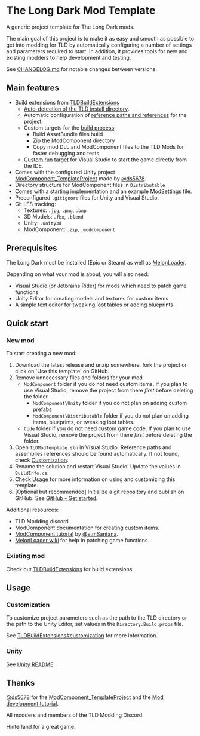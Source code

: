 ﻿# The Long Dark Mod Template

A generic project template for The Long Dark mods.

The main goal of this project is to make it as easy and smooth as possible to
get into modding for TLD by automatically configuring a number of settings and
parameters required to start. In addition, it provides tools for new and
existing modders to help development and testing.

See [CHANGELOG.md](./CHANGELOG.md) for notable changes between versions.

## Main features

- Build extensions from [TLDBuildExtensions](https://github.com/Kardyne/TLDBuildExtensions)
	- [Auto-detection of the TLD install directory](https://github.com/Kardyne/TLDBuildExtensions#TLDDir).
	- Automatic configuration of
	  [reference paths and references](https://github.com/Kardyne/TLDBuildExtensions#References)
	  for the project.
	- Custom targets for the [build process](https://github.com/Kardyne/TLDBuildExtensions#Build):
	  - Build AssetBundle files build
	  - Zip the ModComponent directory
	  - Copy mod DLL and ModComponent files to the TLD Mods for faster
		debugging and tests
	- [Custom run target](https://github.com/Kardyne/TLDBuildExtensions#Run) for Visual Studio to start the game directly from the IDE.
- Comes with the configured Unity project
  [ModComponent_TemplateProject](https://github.com/ds5678/ModComponent_TemplateProject)
  made by [@ds5678].
- Directory structure for ModComponent files in `Distributable`
- Comes with a starting implementation and an example
  [ModSettings](https://github.com/zeobviouslyfakeacc/ModSettings) file.
- Preconfigured `.gitignore` files for Unity and Visual Studio.
- Git LFS tracking:
  - Textures: `.jpg`, `.png`, `.bmp`
  - 3D Models: `.fbx`, `.blend`
  - Unity: `.unity3d`
  - ModComponent: `.zip`, `.modcomponent`

## Prerequisites

The Long Dark must be installed (Epic or Steam) as well as
[MelonLoader](https://github.com/LavaGang/MelonLoader).

Depending on what your mod is about, you will also need:
- Visual Studio (or Jetbrains Rider) for mods which need to patch game functions
- Unity Editor for creating models and textures for custom items
- A simple text editor for tweaking loot tables or adding blueprints

## Quick start

### New mod

To start creating a new mod:

1. Download the latest release and unzip somewhere, fork the project or click on
   'Use this template' on GitHub.
1. Remove unnecessary files and folders for your mod
   - `ModComponent` folder if you do not need custom items. If you plan to use
     Visual Studio, remove the project from there _first_ before deleting
     the folder.
        - `ModComponent\Unity` folder if you do not plan on adding custom prefabs
	    - `ModComponent\Distributable` folder if you do not plan on adding items,
          blueprints, or tweaking loot tables.
   - `Code` folder if you do not need custom game code. If you plan to use
     Visual Studio, remove the project from there _first_ before deleting
     the folder.
1. Open `TLDModTemplate.sln` in Visual Studio. Reference paths and assemblies
   references should be found automatically. If not found, check
   [Customization](#customization).
1. Rename the solution and restart Visual Studio. Update the values in
   `BuildInfo.cs`.
1. Check [Usage](#usage) for more information on using and customizing this
   template.
1. [Optional but recommended] Initialize a git repository and publish on
   GitHub. See [GitHub - Get started](https://docs.github.com/en/get-started).

Additional resources:

- TLD Modding discord
- [ModComponent documentation](https://ds5678.github.io/ModComponent/) for
  creating custom items.
- [ModComponent tutorial](https://github.com/stmSantana/ModComponentDocs) by
  [@stmSantana].
- [MelonLoader wiki](https://melonwiki.xyz/) for help in patching game
  functions.

### Existing mod

Check out [TLDBuildExtensions](https://github.com/Kardyne/TLDBuildExtensions)
for build extensions.

## Usage

### Customization

To customize project parameters such as the path to the TLD directory or the
path to the Unity Editor, set values in the `Directory.Build.props` file.

See [TLDBuildExtensions#customization](https://github.com/Kardyne/TLDBuildExtensions#customization)
for more information.

### Unity 

See [Unity README](./ModComponent/Unity/README.md).

## Thanks

[@ds5678] for the [ModComponent_TemplateProject](https://github.com/ds5678/ModComponent_TemplateProject)
and the [Mod development tutorial](https://the-long-dark-modding.fandom.com/wiki/Making_Mods_for_1.81%2B).

All modders and members of the TLD Modding Discord.

Hinterland for a great game.

[@ds5678]: https://github.com/ds5678/
[@stmSantana]: https://github.com/stmSantana/
